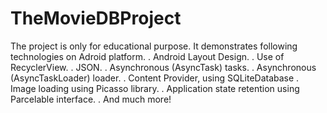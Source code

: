 # TheMovieDBProject
The project is only for educational purpose.
It demonstrates following technologies on Adroid platform.
. Android Layout Design.
. Use of RecyclerView.
. JSON.
. Asynchronous (AsyncTask) tasks.
. Asynchronous (AsyncTaskLoader) loader.
. Content Provider, using SQLiteDatabase
. Image loading using Picasso library.
. Application state retention using Parcelable interface.
. And much more!
